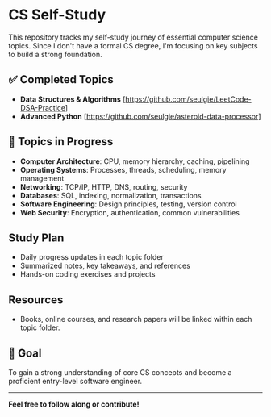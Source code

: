 # CS Self-Study

This repository tracks my self-study journey of essential computer science topics. Since I don't have a formal CS degree, I'm focusing on key subjects to build a strong foundation.

## ✅ Completed Topics
- **Data Structures & Algorithms** [https://github.com/seulgie/LeetCode-DSA-Practice]
- **Advanced Python** [https://github.com/seulgie/asteroid-data-processor]

## 📌 Topics in Progress
- **Computer Architecture**: CPU, memory hierarchy, caching, pipelining  
- **Operating Systems**: Processes, threads, scheduling, memory management  
- **Networking**: TCP/IP, HTTP, DNS, routing, security  
- **Databases**: SQL, indexing, normalization, transactions  
- **Software Engineering**: Design principles, testing, version control  
- **Web Security**: Encryption, authentication, common vulnerabilities  

## Study Plan
- Daily progress updates in each topic folder  
- Summarized notes, key takeaways, and references  
- Hands-on coding exercises and projects  

## Resources
- Books, online courses, and research papers will be linked within each topic folder.  

## 🚀 Goal
To gain a strong understanding of core CS concepts and become a proficient entry-level software engineer.  

---

**Feel free to follow along or contribute!**
